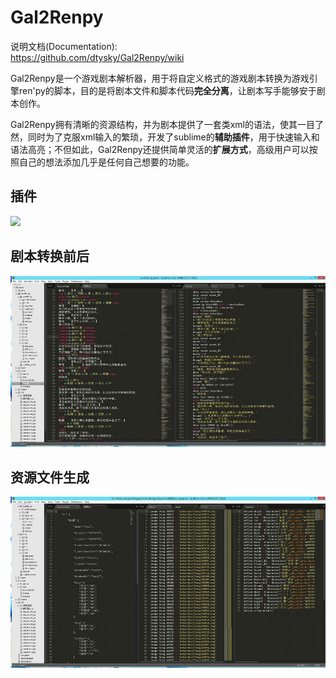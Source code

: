 Gal2Renpy
=========

说明文档(Documentation):  
<https://github.com/dtysky/Gal2Renpy/wiki>

Gal2Renpy是一个游戏剧本解析器，用于将自定义格式的游戏剧本转换为游戏引擎ren'py的脚本，目的是将剧本文件和脚本代码**完全分离**，让剧本写手能够安于剧本创作。  

Gal2Renpy拥有清晰的资源结构，并为剧本提供了一套类xml的语法，使其一目了然，同时为了克服xml输入的繁琐，开发了sublime的**辅助插件**，用于快速输入和语法高亮；不但如此，Gal2Renpy还提供简单灵活的**扩展方式**，高级用户可以按照自己的想法添加几乎是任何自己想要的功能。


插件
---
![](./ZRS/show.gif)


剧本转换前后
-----------
![](./ZRS/script.jpg)

资源文件生成
----------
![](./ZRS/source.jpg)